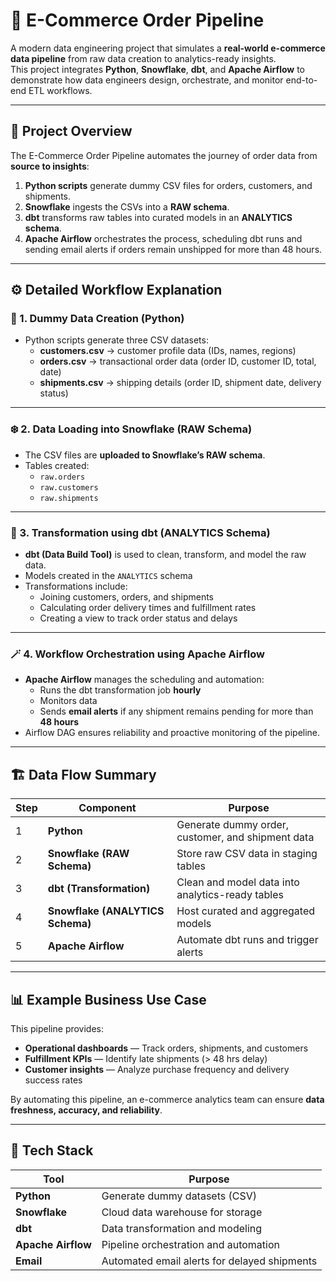 # 🛒 E-Commerce Order Pipeline

A modern data engineering project that simulates a **real-world e-commerce data pipeline**  from raw data creation to analytics-ready insights.  
This project integrates **Python**, **Snowflake**, **dbt**, and **Apache Airflow** to demonstrate how data engineers design, orchestrate, and monitor end-to-end ETL workflows.

---

## 🧠 Project Overview

The E-Commerce Order Pipeline automates the journey of order data from **source to insights**:

1. **Python scripts** generate dummy CSV files for orders, customers, and shipments.  
2. **Snowflake** ingests the CSVs into a **RAW schema**.  
3. **dbt** transforms raw tables into curated models in an **ANALYTICS schema**.  
4. **Apache Airflow** orchestrates the process, scheduling dbt runs and sending email alerts if orders remain unshipped for more than 48 hours.



---

## ⚙️ Detailed Workflow Explanation

### 🐍 1. Dummy Data Creation (Python)
- Python scripts generate three CSV datasets:
  - **customers.csv** → customer profile data (IDs, names, regions)
  - **orders.csv** → transactional order data (order ID, customer ID, total, date)
  - **shipments.csv** → shipping details (order ID, shipment date, delivery status)

---

### ❄️ 2. Data Loading into Snowflake (RAW Schema)
- The CSV files are **uploaded to Snowflake’s RAW schema**.
- Tables created:
  - `raw.orders`
  - `raw.customers`
  - `raw.shipments`


---

### 🔄 3. Transformation using dbt (ANALYTICS Schema)
- **dbt (Data Build Tool)** is used to clean, transform, and model the raw data.  
- Models created in the `ANALYTICS` schema
- Transformations include:
  - Joining customers, orders, and shipments
  - Calculating order delivery times and fulfillment rates
  - Creating a view to track order status and delays


---

### 🪄 4. Workflow Orchestration using Apache Airflow
- **Apache Airflow** manages the scheduling and automation:
  - Runs the dbt transformation job **hourly**
  - Monitors data 
  - Sends **email alerts** if any shipment remains pending for more than **48 hours**
- Airflow DAG ensures reliability and proactive monitoring of the pipeline.



---

## 🏗️ Data Flow Summary

| Step | Component | Purpose |
|------|------------|----------|
| 1 | **Python** | Generate dummy order, customer, and shipment data |
| 2 | **Snowflake (RAW Schema)** | Store raw CSV data in staging tables |
| 3 | **dbt (Transformation)** | Clean and model data into analytics-ready tables |
| 4 | **Snowflake (ANALYTICS Schema)** | Host curated and aggregated models |
| 5 | **Apache Airflow** | Automate dbt runs and trigger alerts |

---

## 📊 Example Business Use Case

This pipeline provides:
- **Operational dashboards** — Track orders, shipments, and customers  
- **Fulfillment KPIs** — Identify late shipments (> 48 hrs delay)  
- **Customer insights** — Analyze purchase frequency and delivery success rates  

By automating this pipeline, an e-commerce analytics team can ensure **data freshness, accuracy, and reliability**.

---

## 🧰 Tech Stack

| Tool | Purpose |
|------|----------|
| **Python** | Generate dummy datasets (CSV) |
| **Snowflake** | Cloud data warehouse for storage |
| **dbt** | Data transformation and modeling |
| **Apache Airflow** | Pipeline orchestration and automation |
| **Email** | Automated email alerts for delayed shipments |


